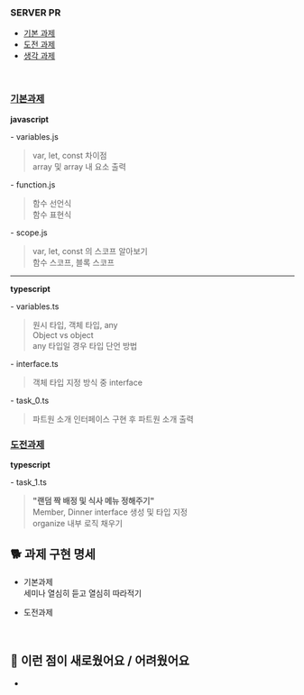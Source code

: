 <!-- PR의 제목은 "[N주차] 기본/도전/생각 과제 제출" 으로 작성해주시면 되겠습니다 -->

### SERVER PR

- [기본 과제](#기본과제1st-week-taskbasic)
- [도전 과제](#도전과제1st-week-taskadvanced)
- [생각 과제]()

<br />

<!-- 어떤 과제를 구현했는지 적어주세요! -->
### [기본과제](/1st-week-task/basic/)

**javascript**

\- variables.js

>var, let, const 차이점<br>array 및 array 내 요소 출력

\- function.js

>함수 선언식<br>함수 표현식

\- scope.js

>var, let, const 의 스코프 알아보기<br>함수 스코프, 블록 스코프

---

**typescript**

\- variables.ts

> 원시 타입, 객체 타입, any<br>Object vs object<br>any 타입일 경우 타입 단언 방법

\- interface.ts

>객체 타입 지정 방식 중 interface

\- task_0.ts

>파트원 소개 인터페이스 구현 후 파트원 소개 출력

### [도전과제](/1st-week-task/advanced/)

**typescript**

\- task_1.ts

>**"랜덤 짝 배정 및 식사 메뉴 정해주기"**<br>Member, Dinner interface 생성 및 타입 지정<br>organize 내부 로직 채우기

## 🐕 과제 구현 명세

- 기본과제<br>
세미나 열심히 듣고 열심히 따라적기

- 도전과제<br>


<br />

<!-- 과제를 진행하며 새로웠던 것 또는 어려웠던 것, 아니면 둘 다 적어주셔도 좋아요 -->

## 🐥 이런 점이 새로웠어요 / 어려웠어요

-
